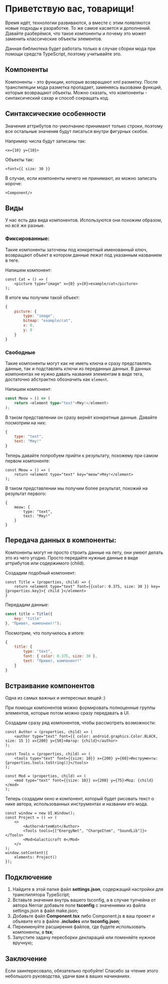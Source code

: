 # Приветствую вас, товарищи!
Время идёт, технологии развиваются, а вместе с этим появляются новые подходы к разработке. То же самое касается и дополнений.
Давайте разберёмся, что такое компоненты и почему это может заменить классические объекты элементов.

Данная библиотека будет работать только в случае сборки мода при помощи средств TypeScript, поэтому учитывайте это.

## Компоненты
Компоненты - это функции, которые возвращают xml разметку. После транспиляции мода разметка пропадает, заменяясь вызовами функций, которые возвращают объекты. Можно сказать, что компоненты - синтаксический сахар и способ сокращать код.

## Синтаксические особенности

Значения аттрибутов по-умолчанию принимают только строки, поэтому все остальные значения будут писаться внутри фигурных скобок.

Например числа будут записаны так: 
```tsx
<x={10} y={10}>
```

Объекты так:
```tsx
<font={{ size: 30 }}
```  

В случае, если компоненты ничего не принимают, их можно записать короче:
```tsx
<Component/>
```

## Виды
У нас есть два вида компонентов. Используются они похожим образом, но всё же разные.

### Фиксированные:
Такие компоненты заточены под конкретный именованный ключ, возвращают объект в котором данные лежат под указанным названием в теге.

Напишем компонент:
```tsx
const Cat = () => (
    <picture type="image" x={0} y={0}>example/cat</picture>
);
```
В итоге мы получим такой объект:
```js
{
    picture: {
        type: "image",
        bitmap: "example/cat",
        x: 0,
        y: 0
    }
}
```
### Свободные
Такие компоненты могут как не иметь ключа и сразу представлять данные, так и подставлять ключи из переданных данных. В данных компонентах не нужно давать названия элементам в виде тега, достаточно абстрактно обозначить как `element`.

Напишем компонент:
```ts
const Meow = () => (
    return <element type="text">Мяу!</element>
);
```
В таком представлении он сразу вернёт конкретные данные. Давайте посмотрим на них:
```js
{
    type: "text",
    text: "Мяу!"
}
```
Теперь давайте попробуем прийти к результату, похожему при самом первом компоненте:
```tsx
const Meow = () => (
    return <element type="text" key="meow">Мяу!</element>
);
```
В таком представлении мы получим более результат, похожий на результат первого:
```tsx
{
    meow: {
        type: "text",
        text: "Мяу!"
    }
}
```
## Передача данных в компоненты:
Компоненты могут не просто строить данные на лету, они умеют делать это из чего угодно. Просто передайте нужные данные в виде аттрибутов или содержимого (child).

Создадим подобный компонент:
```tsx
const Title = (properties, child) => {
    return <element type="text" font={{color: 0.375, size: 30 }} key={properties.key}>{ child }</element>
}
```
Передадим данные:
```js
const title = Title({
    key: "title"
}, "Привет, компонент!");
```
Посмотрим, что получилось в итоге:
```js
{
    title: {
        type: "text",
        font: { color: 0.375, size: 30 },
        text: "Привет, компонент!"
    }
}
```
## Встраивание компонентов
Одна из самых важных и интересных вещей :)

При помощи компонентов можно формировать полноценные группы элементов, которые потом можно сразу передавать в UI. 

Создадим сразу ряд компонентов, чтобы рассмотреть возможности:
```tsx
const Author = (properties, child) => (
    <author type="text" font={{ color: android.graphics.Color.BLACK, size: 15 }} x={200} y={50}>Автор: {child}</author>
);

const Tools = (properties, child) => (
    <tools type="text" font={{size: 10}} x={200} y={60}>Инструменты: {properties.tools.toString()}</tools>
);

const Mod = (properties, child) => (
    <mod type="text" font={{size: 10}} x={200} y={75}>Мод: {child}</mod>
);
```
Теперь создадим окно и компонент, который будет рисовать текст о нике автора, использованных инструментах и названии его мода.
```tsx
const window = new UI.Window();
const Project = () => (
    <> 
        <Author>ArtemKot</Author>
        <Tools tools={["EnergyNet", "ChargeItem", "SoundLib"]}></Tools>
        <Mod>Galacticraft 4</Mod>
    </>
);
window.setContent({
    elements: Project()
});
```

## Подключение
1. Найдите в этой папке файл **settings.json**, содержащий настройки для транспилятора TypeScript;
2. Вставьте значения внутрь вашего tsconfig, а в случае тулчейна от автора Nernar добавьте поле **tsconfig** с значениями из файла settings.json в файл make.json;
3. Добавьте файл **Component.tsx** либо Component.js в ваш проект и объявите его в файле **.includes** или **tsconfig.json**;
4. Переименуйте расширения файлов, где будете использовать компоненты, в **tsx**;
5. Запустите задачу пересборки деклараций или поменяйте нужное вручную;
## Заключение
Если заинтересовало, обязательно пробуйте! Спасибо за чтение этого небольшого руководства, удачи вам в ваших начинаниях.